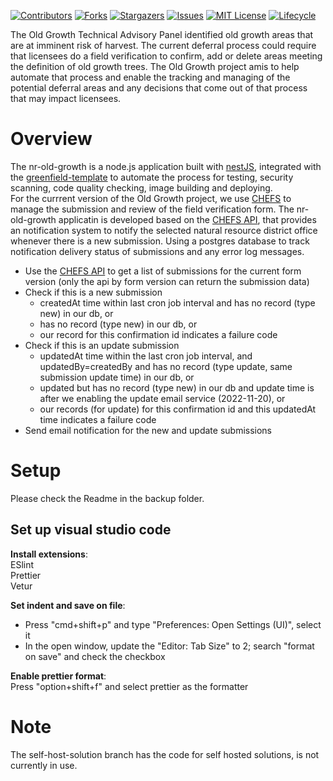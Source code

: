 <!-- PROJECT SHIELDS -->

[![Contributors](https://img.shields.io/github/contributors/bcgov/nr-old-growth-integration)](/../../graphs/contributors)
[![Forks](https://img.shields.io/github/forks/bcgov/nr-old-growth-integration)](/../../network/members)
[![Stargazers](https://img.shields.io/github/stars/bcgov/nr-old-growth-integration)](/../../stargazers)
[![Issues](https://img.shields.io/github/issues/bcgov/nr-old-growth-integration)](/../../issues)
[![MIT License](https://img.shields.io/github/license/bcgov/nr-old-growth-integration.svg)](/LICENSE.md)
[![Lifecycle](https://img.shields.io/badge/Lifecycle-Experimental-339999)](https://github.com/bcgov/repomountie/blob/master/doc/lifecycle-badges.md)

The Old Growth Technical Advisory Panel identified old growth areas that are at imminent risk of harvest. The current deferral process could require that licensees do a field verification to confirm, add or delete areas meeting the definition of old growth trees. The Old Growth project amis to help automate that process and enable the tracking and managing of the potential deferral areas and any decisions that come out of that process that may impact licensees.

# Overview

The nr-old-growth is a node.js application built with [nestJS](https://docs.nestjs.com), integrated with the [greenfield-template](https://github.com/bcgov/greenfield-template) to automate the process for testing, security scanning, code quality checking, image building and deploying.  
For the currrent version of the Old Growth project, we use [CHEFS](https://bcgov.github.io/common-service-showcase/services/chefs.html) to manage the submission and review of the field verification form. The nr-old-growth applicatin is developed based on the [CHEFS API](https://chefs.nrs.gov.bc.ca/app/api/v1/docs#operation/listSubmissions), that provides an notification system to notify the selected natural resource district office whenever there is a new submission. Using a postgres database to track notification delivery status of submissions and any error log messages.

- Use the [CHEFS API](https://submit.digital.gov.bc.ca/app/api/v1/docs#tag/Submission/operation/listSubmissions) to get a list of submissions for the current form version (only the api by form version can return the submission data)
- Check if this is a new submission
  - createdAt time within last cron job interval and has no record (type new) in our db, or
  - has no record (type new) in our db, or
  - our record for this confirmation id indicates a failure code
- Check if this is an update submission
  - updatedAt time within the last cron job interval, and updatedBy=createdBy and has no record (type update, same submission update time) in our db, or
  - updated but has no record (type new) in our db and update time is after we enabling the update email service (2022-11-20), or
  - our records (for update) for this confirmation id and this updatedAt time indicates a failure code
- Send email notification for the new and update submissions

# Setup

Please check the Readme in the backup folder.

## Set up visual studio code

**Install extensions**:  
ESlint  
Prettier  
Vetur

**Set indent and save on file**:

- Press "cmd+shift+p" and type "Preferences: Open Settings (UI)", select it
- In the open window, update the "Editor: Tab Size" to 2; search "format on save" and check the checkbox

**Enable prettier format**:  
Press "option+shift+f" and select prettier as the formatter

# Note

The self-host-solution branch has the code for self hosted solutions, is not currently in use.

